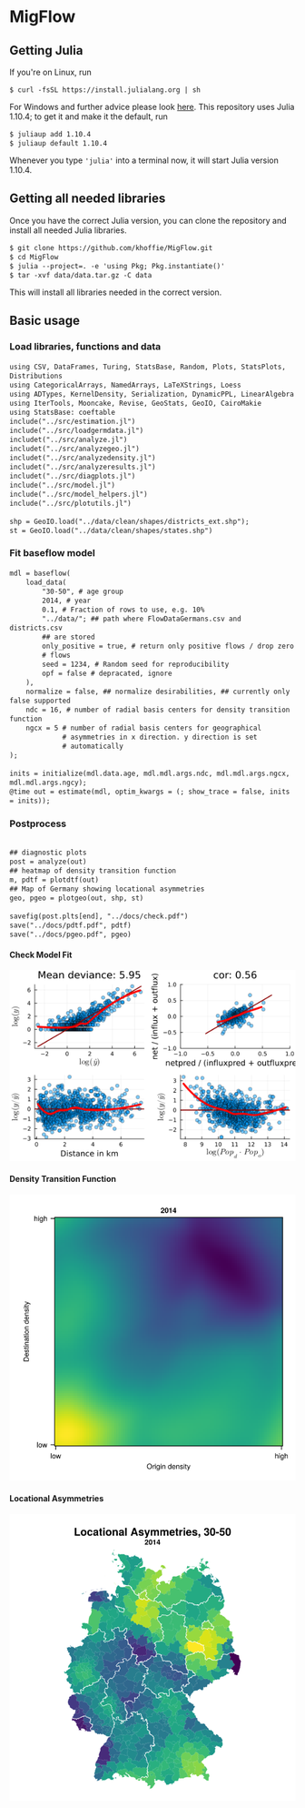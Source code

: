 # MigFlow


## Getting Julia

If you're on Linux, run

```
$ curl -fsSL https://install.julialang.org | sh
```

For Windows and further advice please look
[here](https://github.com/JuliaLang/juliaup). This repository uses
Julia 1.10.4; to get it and make it the default, run


```
$ juliaup add 1.10.4
$ juliaup default 1.10.4
```

Whenever you type `'julia'` into a terminal now, it will start Julia
version 1.10.4.

## Getting all needed libraries
Once you have the correct Julia version, you can clone the repository
and install all needed Julia libraries.

```
$ git clone https://github.com/khoffie/MigFlow.git
$ cd MigFlow
$ julia --project=. -e 'using Pkg; Pkg.instantiate()'
$ tar -xvf data/data.tar.gz -C data
```

This will install all libraries needed in the correct version.

## Basic usage

### Load libraries, functions and data

```
using CSV, DataFrames, Turing, StatsBase, Random, Plots, StatsPlots, Distributions
using CategoricalArrays, NamedArrays, LaTeXStrings, Loess
using ADTypes, KernelDensity, Serialization, DynamicPPL, LinearAlgebra
using IterTools, Mooncake, Revise, GeoStats, GeoIO, CairoMakie
using StatsBase: coeftable
include("../src/estimation.jl")
include("../src/loadgermdata.jl")
includet("../src/analyze.jl")
includet("../src/analyzegeo.jl")
includet("../src/analyzedensity.jl")
includet("../src/analyzeresults.jl")
includet("../src/diagplots.jl")
include("../src/model.jl")
include("../src/model_helpers.jl")
include("../src/plotutils.jl")

shp = GeoIO.load("../data/clean/shapes/districts_ext.shp");
st = GeoIO.load("../data/clean/shapes/states.shp")

```

### Fit baseflow model

```
mdl = baseflow(
    load_data(
        "30-50", # age group
        2014, # year
        0.1, # Fraction of rows to use, e.g. 10%
        "../data/"; ## path where FlowDataGermans.csv and districts.csv
        ## are stored
        only_positive = true, # return only positive flows / drop zero
        # flows
        seed = 1234, # Random seed for reproducibility
        opf = false # depracated, ignore
    ),
    normalize = false, ## normalize desirabilities, ## currently only false supported
    ndc = 16, # number of radial basis centers for density transition function
    ngcx = 5 # number of radial basis centers for geographical
             # asymmetries in x direction. y direction is set
             # automatically
);

inits = initialize(mdl.data.age, mdl.mdl.args.ndc, mdl.mdl.args.ngcx, mdl.mdl.args.ngcy);
@time out = estimate(mdl, optim_kwargs = (; show_trace = false, inits = inits));

```

### Postprocess
```

## diagnostic plots
post = analyze(out)
## heatmap of density transition function
m, pdtf = plotdtf(out)
## Map of Germany showing locational asymmetries
geo, pgeo = plotgeo(out, shp, st)

savefig(post.plts[end], "../docs/check.pdf")
save("../docs/pdtf.pdf", pdtf)
save("../docs/pgeo.pdf", pgeo)

```

#### Check Model Fit
![check fit](./docs/check.png)
#### Density Transition Function
![Density transition function](./docs/pdtf.png)
#### Locational Asymmetries
![Locational Asymmetries](./docs/pgeo.png)
